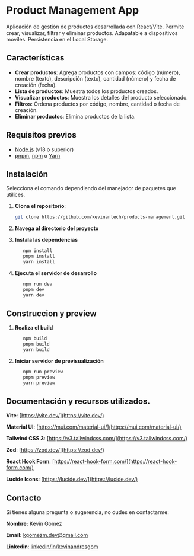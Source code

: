 # Product Management App

Aplicación de gestión de productos desarrollada con React/Vite. Permite crear, visualizar, filtrar y eliminar productos. Adapatable a dispositivos moviles. Persistencia en el Local Storage.

## Características

- **Crear productos**: Agrega productos con campos: código (número), nombre (texto), descripción (texto), cantidad (número) y fecha de creación (fecha).
- **Lista de productos**: Muestra todos los productos creados.
- **Visualizar productos**: Muestra los detalles del producto seleccionado.
- **Filtros**: Ordena productos por código, nombre, cantidad o fecha de creación.
- **Eliminar productos**: Elimina productos de la lista.

## Requisitos previos

- [Node.js](https://nodejs.org/) (v18 o superior)
- [pnpm](https://pnpm.io/), [npm](https://www.npmjs.com/) o [Yarn](https://yarnpkg.com/)

## Instalación

Selecciona el comando dependiendo del manejador de paquetes que utilices.

1. **Clona el repositorio**:

   ```bash
   git clone https://github.com/kevinantech/products-management.git
   ```

2. **Navega al directorio del proyecto**

3. **Instala las dependencias**

   ```bash
      npm install
      pnpm install
      yarn install
   ```

4. **Ejecuta el servidor de desarrollo**

   ```bash
      npm run dev
      pnpm dev
      yarn dev
   ```

## Construccion y preview

1. **Realiza el build**

   ```bash
      npm build
      pnpm build
      yarn build
   ```

2. **Iniciar servidor de previsualización**

   ```bash
      npm run preview
      pnpm preview
      yarn preview
   ```

## Documentación y recursos utilizados.

**Vite**: [https://vite.dev/](https://vite.dev/)

**Material UI**: [https://mui.com/material-ui/](https://mui.com/material-ui/)

**Tailwind CSS 3**: [https://v3.tailwindcss.com/](https://v3.tailwindcss.com/)

**Zod**: [https://zod.dev/](https://zod.dev/)

**React Hook Form**: [https://react-hook-form.com/](https://react-hook-form.com/)

**Lucide Icons**: [https://lucide.dev/](https://lucide.dev/)

## Contacto

Si tienes alguna pregunta o sugerencia, no dudes en contactarme:

**Nombre:** Kevin Gomez

**Email:** kgomezm.dev@gmail.com

**Linkedin**: [linkedin/in/kevinandresgom](https://linkedin.com/in/kevinandresgom)
